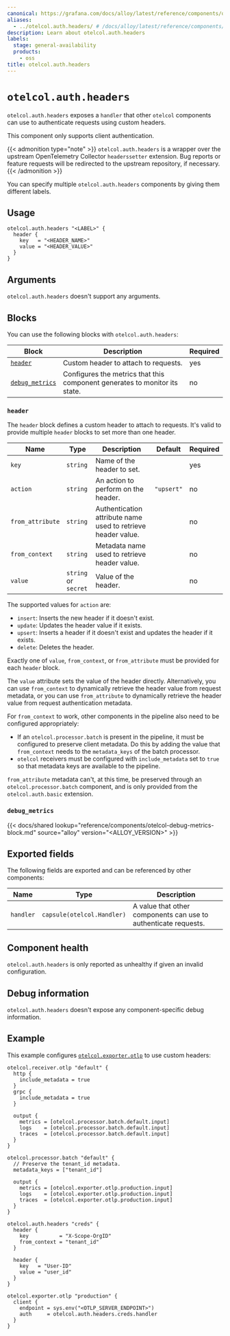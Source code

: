 ```yaml
---
canonical: https://grafana.com/docs/alloy/latest/reference/components/otelcol/otelcol.auth.headers/
aliases:
  - ../otelcol.auth.headers/ # /docs/alloy/latest/reference/components/otelcol.auth.headers/
description: Learn about otelcol.auth.headers
labels:
  stage: general-availability
  products:
    - oss
title: otelcol.auth.headers
---
```


# `otelcol.auth.headers`

`otelcol.auth.headers` exposes a `handler` that other `otelcol` components can use to authenticate requests using custom headers.

This component only supports client authentication.

{{< admonition type="note" >}}
`otelcol.auth.headers` is a wrapper over the upstream OpenTelemetry Collector `headerssetter` extension.
Bug reports or feature requests will be redirected to the upstream repository, if necessary.
{{< /admonition >}}

You can specify multiple `otelcol.auth.headers` components by giving them different labels.

## Usage

```alloy
otelcol.auth.headers "<LABEL>" {
  header {
    key   = "<HEADER_NAME>"
    value = "<HEADER_VALUE>"
  }
}
```

## Arguments

`otelcol.auth.headers` doesn't support any arguments.

## Blocks

You can use the following blocks with `otelcol.auth.headers`:

| Block                            | Description                                                                | Required |
| -------------------------------- | -------------------------------------------------------------------------- | -------- |
| [`header`][header]               | Custom header to attach to requests.                                       | yes      |
| [`debug_metrics`][debug_metrics] | Configures the metrics that this component generates to monitor its state. | no       |

[header]: #header
[debug_metrics]: #debug_metrics

### `header`

The `header` block defines a custom header to attach to requests.
It's valid to provide multiple `header` blocks to set more than one header.

| Name             | Type                 | Description                                                  | Default    | Required |
| ---------------- | -------------------- | ------------------------------------------------------------ | ---------- | -------- |
| `key`            | `string`             | Name of the header to set.                                   |            | yes      |
| `action`         | `string`             | An action to perform on the header.                          | `"upsert"` | no       |
| `from_attribute` | `string`             | Authentication attribute name used to retrieve header value. |            | no       |
| `from_context`   | `string`             | Metadata name used to retrieve header value.                 |            | no       |
| `value`          | `string` or `secret` | Value of the header.                                         |            | no       |

The supported values for `action` are:

* `insert`: Inserts the new header if it doesn't exist.
* `update`: Updates the header value if it exists.
* `upsert`: Inserts a header if it doesn't exist and updates the header if it exists.
* `delete`: Deletes the header.

Exactly one of `value`, `from_context`, or `from_attribute` must be provided for each `header` block.

The `value` attribute sets the value of the header directly.
Alternatively, you can use `from_context` to dynamically retrieve the header value from request metadata, or you can use `from_attribute` to dynamically retrieve the header value from request authentication metadata.

For `from_context` to work, other components in the pipeline also need to be configured appropriately:

* If an `otelcol.processor.batch` is present in the pipeline, it must be configured to preserve client metadata.
  Do this by adding the value that `from_context` needs to the `metadata_keys` of the batch processor.
* `otelcol` receivers must be configured with `include_metadata` set to `true` so that metadata keys are available to the pipeline.

`from_attribute` metadata can't, at this time, be preserved through an `otelcol.processor.batch` component, and is only provided from the `otelcol.auth.basic` extension.

### `debug_metrics`

{{< docs/shared lookup="reference/components/otelcol-debug-metrics-block.md" source="alloy" version="<ALLOY_VERSION>" >}}

## Exported fields

The following fields are exported and can be referenced by other components:

| Name      | Type                       | Description                                                     |
| --------- | -------------------------- | --------------------------------------------------------------- |
| `handler` | `capsule(otelcol.Handler)` | A value that other components can use to authenticate requests. |

## Component health

`otelcol.auth.headers` is only reported as unhealthy if given an invalid configuration.

## Debug information

`otelcol.auth.headers` doesn't expose any component-specific debug information.

## Example

This example configures [`otelcol.exporter.otlp`][otelcol.exporter.otlp] to use custom headers:

```alloy
otelcol.receiver.otlp "default" {
  http {
    include_metadata = true
  }
  grpc {
    include_metadata = true
  }

  output {
    metrics = [otelcol.processor.batch.default.input]
    logs    = [otelcol.processor.batch.default.input]
    traces  = [otelcol.processor.batch.default.input]
  }
}

otelcol.processor.batch "default" {
  // Preserve the tenant_id metadata.
  metadata_keys = ["tenant_id"]

  output {
    metrics = [otelcol.exporter.otlp.production.input]
    logs    = [otelcol.exporter.otlp.production.input]
    traces  = [otelcol.exporter.otlp.production.input]
  }
}

otelcol.auth.headers "creds" {
  header {
    key          = "X-Scope-OrgID"
    from_context = "tenant_id"
  }

  header {
    key   = "User-ID"
    value = "user_id"
  }
}

otelcol.exporter.otlp "production" {
  client {
    endpoint = sys.env("<OTLP_SERVER_ENDPOINT>")
    auth     = otelcol.auth.headers.creds.handler
  }
}
```

[otelcol.exporter.otlp]: ../otelcol.exporter.otlp/
